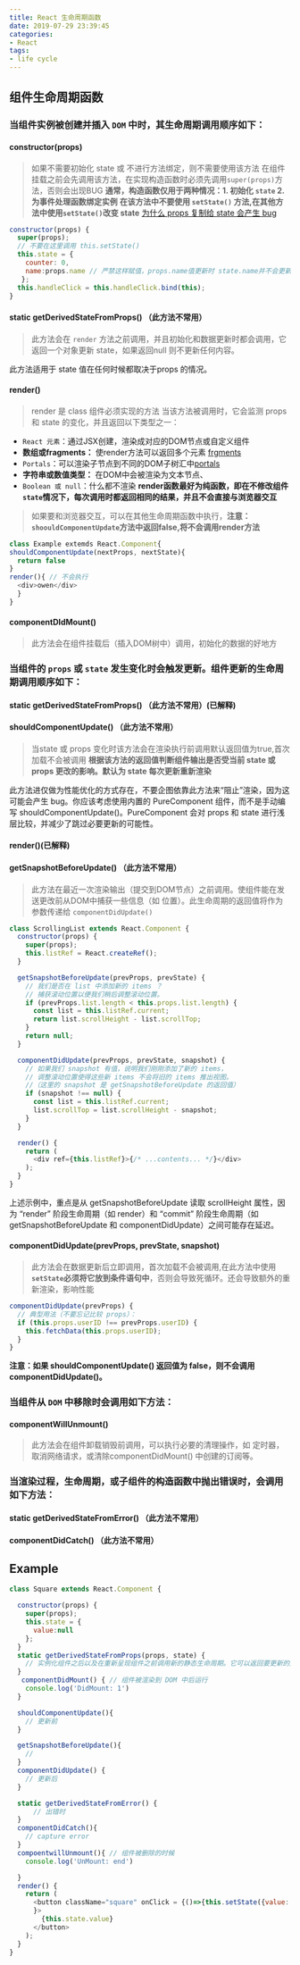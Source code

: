 ```yaml
---
title: React 生命周期函数
date: 2019-07-29 23:39:45
categories:
- React
tags:
- life cycle
---
```


## 组件生命周期函数

### 当组件实例被创建并插入 `DOM` 中时，其生命周期调用顺序如下：
####  constructor(props)
> 如果不需要初始化 state 或 不进行方法绑定，则不需要使用该方法
在组件挂载之前会先调用该方法，在实现构造函数时必须先调用`super(props)`方法，否则会出现BUG
**通常，构造函数仅用于两种情况：1. 初始化 `state` 2. 为事件处理函数绑定实例**
**在该方法中不要使用 `setState()` 方法,在其他方法中使用`setState()`改变 state**
[为什么 props 复制给 state 会产生 bug](https://zh-hans.reactjs.org/blog/2018/06/07/you-probably-dont-need-derived-state.html)
```javascript
constructor(props) {
  super(props);
  // 不要在这里调用 this.setState()
  this.state = {
    counter: 0,
    name:props.name // 严禁这样赋值，props.name值更新时 state.name并不会更新
   };
  this.handleClick = this.handleClick.bind(this);
}
```

#### static getDerivedStateFromProps() （此方法不常用）
> 此方法会在 `render` 方法之前调用，并且初始化和数据更新时都会调用，它返回一个对象更新 state，如果返回null 则不更新任何内容。

此方法适用于 state 值在任何时候都取决于props 的情况。


#### render()
> render 是 class 组件必须实现的方法
当该方法被调用时，它会监测 props 和 state 的变化，并且返回以下类型之一：
- `React 元素`：通过JSX创建，渲染成对应的DOM节点或自定义组件
- **数组或fragments：** 使render方法可以返回多个元素 [frgments](https://zh-hans.reactjs.org/docs/fragments.html)
- `Portals`：可以渲染子节点到不同的DOM子树汇中[portals](https://zh-hans.reactjs.org/docs/portals.html)
- **字符串或数值类型：** 在DOM中会被渲染为文本节点、
- `Boolean 或 null`：什么都不渲染
**render函数最好为纯函数，即在不修改组件 `state`情况下，每次调用时都返回相同的结果，并且不会直接与浏览器交互**
> 如果要和浏览器交互，可以在其他生命周期函数中执行，**注意：`shoouldComponentUpdate`方法中返回false,将不会调用render方法**
```javascript
class Example extemds React.Component{
shouldComponentUpdate(nextProps, nextState){
  return false
}
render(){ // 不会执行
  <div>owen</div>
  }
}
```


#### componentDIdMount()
> 此方法会在组件挂载后（插入DOM树中）调用，初始化的数据的好地方





### 当组件的 `props` 或 `state` 发生变化时会触发更新。组件更新的生命周期调用顺序如下：

#### static getDerivedStateFromProps() （此方法不常用）(已解释)

#### shouldComponentUpdate() （此方法不常用）
> 当state 或 props 变化时该方法会在渲染执行前调用默认返回值为true,首次加载不会被调用
**根据该方法的返回值判断组件输出是否受当前 state 或 props 更改的影响。默认为 state 每次更新重新渲染**

此方法进仅做为性能优化的方式存在，不要企图依靠此方法来“阻止”渲染，因为这可能会产生 bug。你应该考虑使用内置的 PureComponent 组件，而不是手动编写 shouldComponentUpdate()。PureComponent 会对 props 和 state 进行浅层比较，并减少了跳过必要更新的可能性。



#### render()(已解释)

#### getSnapshotBeforeUpdate() （此方法不常用）
> 此方法在最近一次渲染输出（提交到DOM节点）之前调用。使组件能在发送更改前从DOM中捕获一些信息（如 位置）。此生命周期的返回值将作为参数传递给 `componentDidUpdate()`
```javascript
class ScrollingList extends React.Component {
  constructor(props) {
    super(props);
    this.listRef = React.createRef();
  }

  getSnapshotBeforeUpdate(prevProps, prevState) {
    // 我们是否在 list 中添加新的 items ？
    // 捕获滚动​​位置以便我们稍后调整滚动位置。
    if (prevProps.list.length < this.props.list.length) {
      const list = this.listRef.current;
      return list.scrollHeight - list.scrollTop;
    }
    return null;
  }

  componentDidUpdate(prevProps, prevState, snapshot) {
    // 如果我们 snapshot 有值，说明我们刚刚添加了新的 items，
    // 调整滚动位置使得这些新 items 不会将旧的 items 推出视图。
    //（这里的 snapshot 是 getSnapshotBeforeUpdate 的返回值）
    if (snapshot !== null) {
      const list = this.listRef.current;
      list.scrollTop = list.scrollHeight - snapshot;
    }
  }

  render() {
    return (
      <div ref={this.listRef}>{/* ...contents... */}</div>
    );
  }
}

```
上述示例中，重点是从 getSnapshotBeforeUpdate 读取 scrollHeight 属性，因为 “render” 阶段生命周期（如 render）和 “commit” 阶段生命周期（如 getSnapshotBeforeUpdate 和 componentDidUpdate）之间可能存在延迟。

#### componentDidUpdate(prevProps, prevState, snapshot)
> 此方法会在数据更新后立即调用，首次加载不会被调用,在此方法中使用 **`setState`必须将它放到条件语句中**，否则会导致死循环。还会导致额外的重新渲染，影响性能
```javascript
componentDidUpdate(prevProps) {
  // 典型用法（不要忘记比较 props）：
  if (this.props.userID !== prevProps.userID) {
    this.fetchData(this.props.userID);
  }
}
```

**注意：如果 shouldComponentUpdate() 返回值为 false，则不会调用 componentDidUpdate()。**



### 当组件从 `DOM` 中移除时会调用如下方法：

#### componentWillUnmount()
> 此方法会在组件卸载销毁前调用，可以执行必要的清理操作，如 定时器，取消网络请求，或清除componentDidMount() 中创建的订阅等。



### 当渲染过程，生命周期，或子组件的构造函数中抛出错误时，会调用如下方法：

#### static getDerivedStateFromError() （此方法不常用）

#### componentDidCatch() （此方法不常用）



## Example
```javascript
class Square extends React.Component {

  constructor(props) {
    super(props);
    this.state = {
      value:null
    };
  }
  static getDerivedStateFromProps(props, state) {
    // 实例化组件之后以及在重新呈现组件之前调用新的静态生命周期。它可以返回要更新的对象state，或null指示新对象props不需要任何state更新。
  }
   componentDidMount() { // 组件被渲染到 DOM 中后运行
    console.log('DidMount: 1')
  }

  shouldComponentUpdate(){
    // 更新前
  }

  getSnapshotBeforeUpdate(){
    //
  }
  componentDidUpdate() {
    // 更新后
  }

  static getDerivedStateFromError() {
      // 出错时
  }
  componentDidCatch(){
    // capture error
  }
  compoentwillUnmount(){ // 组件被删除的时候
    console.log('UnMount: end')

  }
  render() {
    return (
      <button className="square" onClick = {()=>{this.setState({value:'X'})}
      }>
        {this.state.value}
      </button>
    );
  }
}
```